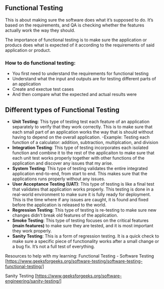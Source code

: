 ## Functional Testing

This is about making sure the software does what it’s supposed to do. It’s based on the requirements, and QA is checking whether the features actually work the way they should.

The importance of functional testing is to make sure the application or producs does what is expected of it according to the requirements of said application or product. 

### How to do functional testing: 
  - You first need to understand the requirements for functional testing
  - Understand what the input and outputs are for testing different parts of an application
  - Create and exectue test cases
  - And then compare what the expected and actual results were

## Different types of Functional Testing
  - **Unit Testing**: This type of testing test each feature of an application separately to verify that they work correctly. This is to make sure that each small part of an application works the way that is should without having to depend on the overall application.
      -Example: Testing each function of a calculator: addition, subtraction, multiplcation, and division     
  - **Integration Testing**: This type of testing incorporates each isolated function and combine it to the rest of the applicaiton to make sure that each unit test works properly together with other functions of the application and discover any issues that my arise.
  - **System Testing**: This type of testing validates the entire integrated application end-to-end, from start to end. This makes sure that the applications runs properly without any issues.
  - **User Acceptance Testing (UAT)**: This type of testing is like a final test that validates that application works properly. This testing is done in a real-world environment to make sure it is fully ready for deployment. This is the time where if any issues are caught, it is found and fixed before the application is released to the world.
  - **Regression Testing**: This type of testing is re-testing to make sure new changes didn't break old features of the application.
  - **Smoke Testing**: This type of testing focuses on the critical features **(main features)** to make sure they are tested, and it is most important they work properly.
  - **Sanity Testing**: This is a form of regression testing. It is a quick check to make sure a specific piece of functionality works after a small change or a bug fix. It’s not a full test of everything.








Resources to help with my learning: 
Functional Testing - Software Testing [https://www.geeksforgeeks.org/software-testing/software-testing-functional-testing/]

Sanity Testing [https://www.geeksforgeeks.org/software-engineering/sanity-testing/]
